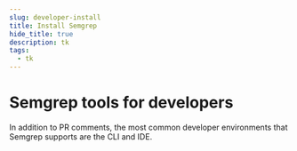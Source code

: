 ```yaml
---
slug: developer-install
title: Install Semgrep
hide_title: true
description: tk
tags:
  - tk
---
```


# Semgrep tools for developers

In addition to PR comments, the most common developer environments that Semgrep supports are the CLI and IDE.


